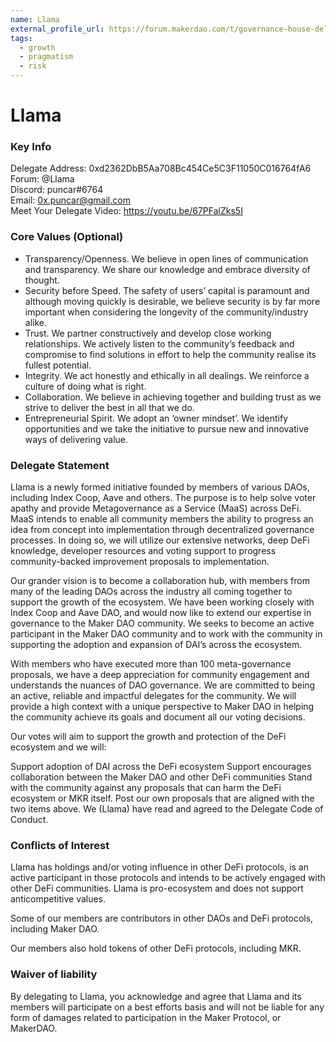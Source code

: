 ```yaml
---
name: Llama
external_profile_url: https://forum.makerdao.com/t/governance-house-delegate-platform/15191
tags:
  - growth
  - pragmatism
  - risk
---
```


# Llama
### Key Info

Delegate Address: 0xd2362DbB5Aa708Bc454Ce5C3F11050C016764fA6  
Forum: @Llama  
Discord: puncar#6764  
Email: 0x.puncar@gmail.com  
Meet Your Delegate Video: https://youtu.be/67PFalZks5I

### Core Values (Optional)

- Transparency/Openness. We believe in open lines of communication and transparency. We share our knowledge and embrace diversity of thought.
- Security before Speed. The safety of users’ capital is paramount and although moving quickly is desirable, we believe security is by far more important when considering the longevity of the community/industry alike.
- Trust. We partner constructively and develop close working relationships. We actively listen to the community’s feedback and compromise to find solutions in effort to help the community realise its fullest potential.
- Integrity. We act honestly and ethically in all dealings. We reinforce a culture of doing what is right.
- Collaboration. We believe in achieving together and building trust as we strive to deliver the best in all that we do.
- Entrepreneurial Spirit. We adopt an ‘owner mindset’. We identify opportunities and we take the initiative to pursue new and innovative ways of delivering value.

### Delegate Statement

Llama is a newly formed initiative founded by members of various DAOs, including Index Coop, Aave and others. The purpose is to help solve voter apathy and provide Metagovernance as a Service (MaaS) across DeFi. MaaS intends to enable all community members the ability to progress an idea from concept into implementation through decentralized governance processes. In doing so, we will utilize our extensive networks, deep DeFi knowledge, developer resources and voting support to progress community-backed improvement proposals to implementation.

Our grander vision is to become a collaboration hub, with members from many of the leading DAOs across the industry all coming together to support the growth of the ecosystem. We have been working closely with Index Coop and Aave DAO, and would now like to extend our expertise in governance to the Maker DAO community. We seeks to become an active participant in the Maker DAO community and to work with the community in supporting the adoption and expansion of DAI’s across the ecosystem.

With members who have executed more than 100 meta-governance proposals, we have a deep appreciation for community engagement and understands the nuances of DAO governance. We are committed to being an active, reliable and impactful delegates for the community. We will provide a high context with a unique perspective to Maker DAO in helping the community achieve its goals and document all our voting decisions.

Our votes will aim to support the growth and protection of the DeFi ecosystem and we will:

Support adoption of DAI across the DeFi ecosystem
Support encourages collaboration between the Maker DAO and other DeFi communities
Stand with the community against any proposals that can harm the DeFi ecosystem or MKR itself.
Post our own proposals that are aligned with the two items above.
We (Llama) have read and agreed to the Delegate Code of Conduct.


### Conflicts of Interest

Llama has holdings and/or voting influence in other DeFi protocols, is an active participant in those protocols and intends to be actively engaged with other DeFi communities. Llama is pro-ecosystem and does not support anticompetitive values.

Some of our members are contributors in other DAOs and DeFi protocols, including Maker DAO.

Our members also hold tokens of other DeFi protocols, including MKR.

### Waiver of liability
By delegating to Llama, you acknowledge and agree that Llama and its members will participate on a best efforts basis and will not be liable for any form of damages related to participation in the Maker Protocol, or MakerDAO.
